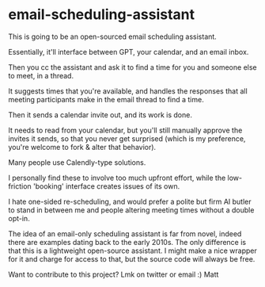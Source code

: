 # email-scheduling-assistant

This is going to be an open-sourced email scheduling assistant. 

Essentially, it'll interface between GPT, your calendar, and an email inbox. 

Then you cc the assistant and ask it to find a time for you and someone else to meet, in a thread. 

It suggests times that you're available, and handles the responses that all meeting participants make in the email thread to find a time. 

Then it sends a calendar invite out, and its work is done. 

It needs to read from your calendar, but you'll still manually approve the invites it sends, so that you never get surprised (which is my preference, you're welcome to fork & alter that behavior).

Many people use Calendly-type solutions. 

I personally find these to involve too much upfront effort, while the low-friction 'booking' interface creates issues of its own. 

I hate one-sided re-scheduling, and would prefer a polite but firm AI butler to stand in between me and people altering meeting times without a double opt-in. 

The idea of an email-only scheduling assistant is far from novel, indeed there are examples dating back to the early 2010s. The only difference is that this is a lightweight open-source assistant. I might make a nice wrapper for it and charge for access to that, but the source code will always be free.

Want to contribute to this project? Lmk on twitter or email :) Matt

